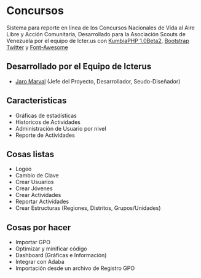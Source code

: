 Concursos
===

Sistema para reporte en línea de los Concursos Nacionales de Vida al Aire Libre y Acción Comunitaria, Desarrollado para la Asociación Scouts de Venezuela por el equipo de Icter.us con [KumbiaPHP 1.0Beta2](http://www.kumbiaphp.com/), [Bootstrap Twitter](http://twitter.github.io/bootstrap/) y [Font-Awesome](http://fortawesome.github.io/Font-Awesome/)

## Desarrollado por el Equipo de Icterus
* [Jaro Marval](jampgold@gmail.com) (Jefe del Proyecto, Desarrollador, Seudo-Diseñador)

## Caracteristicas
* Gráficas de estadísticas
* Historicos de Actividades
* Administración de Usuario por nivel
* Reporte de Actividades

## Cosas listas
* Logeo
* Cambio de Clave
* Crear Usuarios
* Crear Jóvenes
* Crear Actividades
* Reportar Actividades
* Crear Estructuras (Regiones, Distritos, Grupos/Unidades)

## Cosas por hacer
* Importar GPO
* Optimizar y minificar código
* Dashboard (Gráficas e Información)
* Integrar con Adaba
* Importación desde un archivo de Registro GPO
